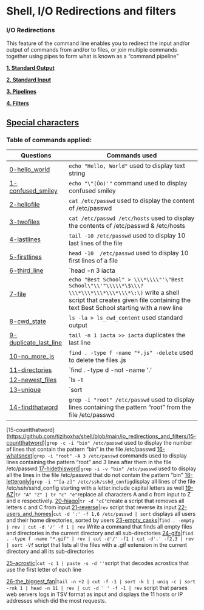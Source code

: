 # Shell, I/O Redirections and filters

### I/O Redirections
This feature of the command line enables you to redirect the input and/or output of commands from and/or to files, or join multiple commands together using pipes to form what is known as a “command pipeline”


[**1. Standard Output**](http://linuxcommand.org/lc3_lts0070.php)

[**2. Standard Input**](http://linuxcommand.org/lc3_lts0070.php)

[**3. Pipelines**](https://www.geeksforgeeks.org/piping-in-unix-or-linux/)

[**4. Filters**](https://www.geeksforgeeks.org/filters-in-linux/)


## [Special characters](http://mywiki.wooledge.org/BashGuide/SpecialCharacters)
### Table of commands applied:

**Questions** | **Commands used**
--------- | -----------------------
[0-hello_world](https://github.com/tizihoxha/shell/blob/main/io_redirections_and_filters/0-hello_world)| `echo "Hello, World"` used to display text string
[1-confused_smiley](https://github.com/tizihoxha/shell/blob/main/io_redirections_and_filters/1-confused_smiley)| `echo "\"(Ôo)'"` command used to display confused smiley
 [2-hellofile](https://github.com/tizihoxha/shell/blob/main/io_redirections_and_filters/2-hellofile)| `cat /etc/passwd` used to display the content of /etc/passwd
[3-twofiles](https://github.com/tizihoxha/shell/blob/main/io_redirections_and_filters/3-twofiles)|`cat /etc/passwd /etc/hosts` used to display the contents of /etc/passwd & /etc/hosts
[4-lastlines](https://github.com/tizihoxha/shell/blob/main/io_redirections_and_filters/4-lastlines)|`tail -10 /etc/passwd` used to display 10 last lines of the file
[5-firstlines](https://github.com/tizihoxha/shell/blob/main/io_redirections_and_filters/5-firstlines)|`head -10  /etc/passwd` used to display 10 first lines of a file
[6-third_line](https://github.com/tizihoxha/shell/blob/main/io_redirections_and_filters/6-third_line)|`head -n 3 iacta | tail -n 1` script displays the third line of file iacta
[7-file](https://github.com/tizihoxha/shell/blob/main/io_redirections_and_filters/7-file)|`echo "Best School" > \\\*\\\\"'\"Best School\"\\'"\\\\\*\$\\\?\\\*\\\*\\\*\\\*\\\*\:\)` write a shell script that creates given file containing the text Best School starting with a new line
[8-cwd_state](https://github.com/tizihoxha/shell/blob/main/io_redirections_and_filters/8-cwd_state)|`ls -la > ls_cwd_content` used standard output 
[9-duplicate_last_line](https://github.com/tizihoxha/shell/blob/main/io_redirections_and_filters/9-duplicate_last_line)|`tail -n 1 iacta >> iacta` duplicates the last line
[10-no_more_js](https://github.com/tizihoxha/shell/blob/main/io_redirections_and_filters/10-no_more_js)|`find . -type f -name "*.js" -delete` used to delete the files .js
[11-directories](https://github.com/tizihoxha/shell/blob/main/io_redirections_and_filters/11-directories)|`find . -type d -not -name '.' | wc -l` commands used to count the nr of dir and subdir 
[12-newest_files](https://github.com/tizihoxha/shell/blob/main/io_redirections_and_filters/12-newest_files)|`ls -t | head` used to display 10 newest files
[13-unique](https://github.com/tizihoxha/shell/blob/main/io_redirections_and_filters/13-unique)|`sort | uniq -u` commands used to display a script that takes a list of words as input and prints only words that appear exactly once.
[14-findthatword](https://github.com/tizihoxha/shell/blob/main/io_redirections_and_filters/14-findthatword)|`grep -i "root" /etc/passwd` used to display lines containing the pattern “root” from the file /etc/passwd
[15-countthatword]
(https://github.com/tizihoxha/shell/blob/main/io_redirections_and_filters/15-countthatword)|`grep -c -i "bin" /etc/passwd` used to display the number of lines that contain the pattern “bin” in the file /etc/passwd
[16-whatsnext](https://github.com/tizihoxha/shell/blob/main/io_redirections_and_filters/16-whatsnext)|`grep -i "root" -A 3 /etc/passwd` commands used to display lines containing the pattern “root” and 3 lines after them in the file /etc/passwd
[17-hidethisword](https://github.com/tizihoxha/shell/blob/main/io_redirections_and_filters/17-hidethisword)|`grep -i -v "bin" /etc/passwd` used to display all the lines in the file /etc/passwd that do not contain the pattern "bin"
[18-letteronly](https://github.com/tizihoxha/shell/blob/main/io_redirections_and_filters/18-letteronly)|`grep -i "^[a-z]" /etc/ssh/sshd_config`display all lines of the file /etc/ssh/sshd_config starting with a letter.include capital letters as well
[19-AZ](https://github.com/tizihoxha/shell/blob/main/io_redirections_and_filters/19-AZ)|`tr "A" "Z" | tr "c" "e"`replace all characters A and c from input to Z and e respectively.
[20-hiago](https://github.com/tizihoxha/shell/blob/main/io_redirections_and_filters/20-hiago)|`tr -d "cC"`create a script that removes all letters c and C from input
[21-reverse](https://github.com/tizihoxha/shell/blob/main/io_redirections_and_filters/21-reverse)|`rev` script that reverse its input
[22-users_and_homes](https://github.com/tizihoxha/shell/blob/main/io_redirections_and_filters/22-users_and_homes)|`cut -d ':' -f 1,6 /etc/passwd | sort` displays all users and their home directories, sorted by users
[23-empty_casks](https://github.com/tizihoxha/shell/blob/main/io_redirections_and_filters/23-empty_casks)|`find . -empty | rev | cut -d '/' -f 1 | rev` Write a command that finds all empty files and directories in the current directory and all sub-directories
[24-gifs](https://github.com/tizihoxha/shell/blob/main/io_redirections_and_filters/24-gifs)|`find . -type f -name "*.gif" | rev | cut -d'/' -f1 | cut -d'.' -f2,3 | rev | sort -Vf` script that lists all the files with a .gif extension in the current directory and all its sub-directories

[25-acrostic](https://github.com/tizihoxha/shell/blob/main/io_redirections_and_filters/25-acrostic)|`cut -c 1 | paste -s -d ''`script that decodes acrostics that use the first letter of each line

[26-the_biggest_fan](https://github.com/tizihoxha/shell/blob/main/io_redirections_and_filters/26-the_biggest_fan)|`tail -n +2 | cut -f -1 | sort -k 1 | uniq -c | sort -rnk 1 | head -n 11 | rev | cut -d ' ' -f -1 | rev` script that parses web servers logs in TSV format as input and displays the 11 hosts or IP addresses which did the most requests.
